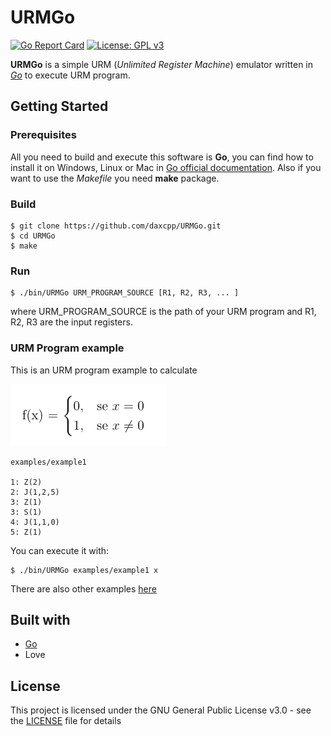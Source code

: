 # URMGo
[![Go Report Card](https://goreportcard.com/badge/github.com/Herbrant/URMGo)](https://goreportcard.com/report/github.com/Herbrant/URMGo)
[![License: GPL v3](https://img.shields.io/badge/License-GPLv3-blue.svg)](https://github.com/herbrant/URMGo/blob/master/LICENSE)

**URMGo** is a simple URM (*Unlimited Register Machine*) emulator written in [*Go*](https://golang.org/) to execute URM program.

## Getting Started

### Prerequisites
All you need to build and execute this software is **Go**, you can find how to install it on Windows, Linux or Mac in [Go official documentation](https://golang.org/doc/install).
Also if you want to use the *Makefile* you need **make** package.

### Build
```
$ git clone https://github.com/daxcpp/URMGo.git
$ cd URMGo
$ make
```

### Run
```
$ ./bin/URMGo URM_PROGRAM_SOURCE [R1, R2, R3, ... ]
```
where URM_PROGRAM_SOURCE is the path of your URM program and R1, R2, R3 are the input registers.

### URM Program example
This is an URM program example to calculate

![example1](examples/example1.png)

```
examples/example1

1: Z(2)
2: J(1,2,5)
3: Z(1)
3: S(1)
4: J(1,1,0)
5: Z(1)
```

You can execute it with:
```
$ ./bin/URMGo examples/example1 x
```
There are also other examples [here](./examples) 

## Built with
* [Go](https://golang.org/)
* Love

## License
This project is licensed under the GNU General Public License v3.0 - see the [LICENSE](LICENSE) file for details

